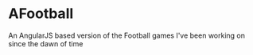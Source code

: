 # AFootball
An AngularJS based version of the Football games I've been working on since the dawn of time
